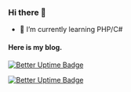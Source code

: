 ### Hi there 👋

- 🌱 I’m currently learning PHP/C#

#### Here is my blog.

[![Better Uptime Badge](https://betteruptime.com/status-badges/v1/monitor/esyi.svg)](https://blog.dowty.ml/)

[![Better Uptime Badge](https://betteruptime.com/status-badges/v1/monitor/ey8j.svg)](https://dowtyblog.herokuapp.com/)

<!--
**touchinglie/touchinglie** is a ✨ _special_ ✨ repository because its `README.md` (this file) appears on your GitHub profile.

Here are some ideas to get you started:

- 🔭 I’m currently working on ...
- 🌱 I’m currently learning ...
- 👯 I’m looking to collaborate on ...
- 🤔 I’m looking for help with ...
- 💬 Ask me about ...
- 📫 How to reach me: ...
- 😄 Pronouns: ...
- ⚡ Fun fact: ...
-->
